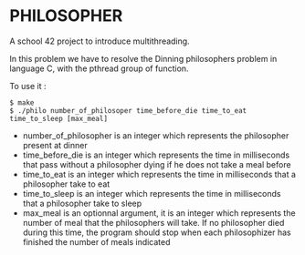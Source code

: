 # PHILOSOPHER
A school 42 project to introduce multithreading.

In this problem we have to resolve the Dinning philosophers problem in language C, with the pthread group of function.

To use it :
```
$ make
$ ./philo number_of_philosoper time_before_die time_to_eat time_to_sleep [max_meal]
```
- number_of_philosopher is an integer which represents the philosopher present at dinner
- time_before_die is an integer which represents the time in milliseconds that pass without a philosopher dying if he does not take a meal before
- time_to_eat is an integer which represents the time in milliseconds that a philosopher take to eat
- time_to_sleep is an integer which represents the time in milliseconds that a philosopher take to sleep
- max_meal is an optionnal argument, it is an integer which represents the number of meal that the philosophers will take. If no philosopher died during this time, the program should stop when each philosophizer has finished the number of meals indicated
